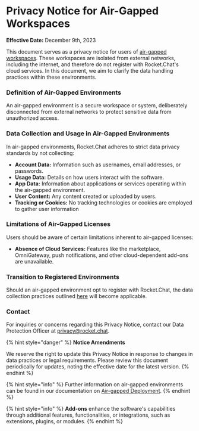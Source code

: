 # Privacy Notice for Air-Gapped Workspaces

**Effective Date:** December 9th, 2023

This document serves as a privacy notice for users of [air-gapped workspaces](../../../setup-and-configure/rocket.chat-air-gapped-deployment/). These workspaces are isolated from external networks, including the internet, and therefore do not register with Rocket.Chat's cloud services. In this document, we aim to clarify the data handling practices within these environments.&#x20;

### **Definition of Air-Gapped Environments**

An air-gapped environment is a secure workspace or system, deliberately disconnected from external networks to protect sensitive data from unauthorized access.

### **Data Collection and Usage in Air-Gapped Environments**

In air-gapped environments, Rocket.Chat adheres to strict data privacy standards by not collecting:

* **Account Data:** Information such as usernames, email addresses, or passwords.
* **Usage Data:** Details on how users interact with the software.
* **App Data:** Information about applications or services operating within the air-gapped environment.
* **User Content:** Any content created or uploaded by users.
* **Tracking or Cookies:** No tracking technologies or cookies are employed to gather user information

### **Limitations of Air-Gapped Licenses**

Users should be aware of certain limitations inherent to air-gapped licenses:

* **Absence of Cloud Services:** Features like the marketplace, OmniGateway, push notifications, and other cloud-dependent add-ons are unavailable.

### **Transition to Registered Environments**

Should an air-gapped environment opt to register with Rocket.Chat, the data collection practices outlined [here](./#the-distinction-of-data-collection-between-self-hosted-workspaces-and-cloud-hosting-workspaces) will become applicable.

### **Contact**

For inquiries or concerns regarding this Privacy Notice, contact our Data Protection Officer at privacy@rocket.chat.&#x20;

{% hint style="danger" %}
**Notice Amendments**

We reserve the right to update this Privacy Notice in response to changes in data practices or legal requirements. Please review this document periodically for updates, noting the effective date for the latest version.
{% endhint %}

{% hint style="info" %}
Further information on air-gapped environments can be found in our documentation on [Air-gapped Deployment](../../../setup-and-configure/rocket.chat-air-gapped-deployment/).
{% endhint %}

{% hint style="info" %}
**Add-ons** enhance the software's capabilities through additional features, functionalities, or integrations, such as extensions, plugins, or modules.
{% endhint %}
